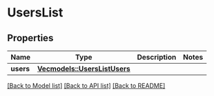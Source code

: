 # UsersList

## Properties
Name | Type | Description | Notes
------------ | ------------- | ------------- | -------------
**users** | [**Vec<models::UsersListUsers>**](UsersList_users.md) |  | 

[[Back to Model list]](../README.md#documentation-for-models) [[Back to API list]](../README.md#documentation-for-api-endpoints) [[Back to README]](../README.md)


